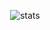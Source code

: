 <p align="center">
  <img src="https://github-readme-stats.vercel.app/api?username=SsetGlow&show_icons=true&bg_color=30,11998e,44b984" alt="stats" />
</p>
<!--
**SsetGlow/SsetGlow** is a ✨ _special_ ✨ repository because its `README.md` (this file) appears on your GitHub profile.

Here are some ideas to get you started:

- 🔭 I’m currently working on ...
- 🌱 I’m currently learning ...
- 👯 I’m looking to collaborate on ...
- 🤔 I’m looking for help with ...
- 💬 Ask me about ...
- 📫 How to reach me: ...
- 😄 Pronouns: ...
- ⚡ Fun fact: ...
-->
